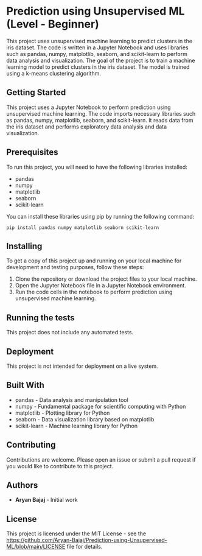 # Prediction using Unsupervised ML (Level - Beginner)

This project uses unsupervised machine learning to predict clusters in the iris dataset. The code is written in a Jupyter Notebook and uses libraries such as pandas, numpy, matplotlib, seaborn, and scikit-learn to perform data analysis and visualization. The goal of the project is to train a machine learning model to predict clusters in the iris dataset. The model is trained using a k-means clustering algorithm.

## Getting Started

This project uses a Jupyter Notebook to perform prediction using unsupervised machine learning. The code imports necessary libraries such as pandas, numpy, matplotlib, seaborn, and scikit-learn. It reads data from the iris dataset and performs exploratory data analysis and data visualization.

## Prerequisites

To run this project, you will need to have the following libraries installed:

- pandas
- numpy
- matplotlib
- seaborn
- scikit-learn

You can install these libraries using pip by running the following command:

```
pip install pandas numpy matplotlib seaborn scikit-learn
```

## Installing

To get a copy of this project up and running on your local machine for development and testing purposes, follow these steps:

1. Clone the repository or download the project files to your local machine.
2. Open the Jupyter Notebook file in a Jupyter Notebook environment.
3. Run the code cells in the notebook to perform prediction using unsupervised machine learning.

## Running the tests

This project does not include any automated tests.

## Deployment

This project is not intended for deployment on a live system.

## Built With

- pandas - Data analysis and manipulation tool
- numpy - Fundamental package for scientific computing with Python
- matplotlib - Plotting library for Python
- seaborn - Data visualization library based on matplotlib
- scikit-learn - Machine learning library for Python

## Contributing

Contributions are welcome. Please open an issue or submit a pull request if you would like to contribute to this project.

## Authors

- **Aryan Bajaj** - Initial work

## License

This project is licensed under the MIT License - see the https://github.com/Aryan-Bajaj/Prediction-using-Unsupervised-ML/blob/main/LICENSE file for details.

